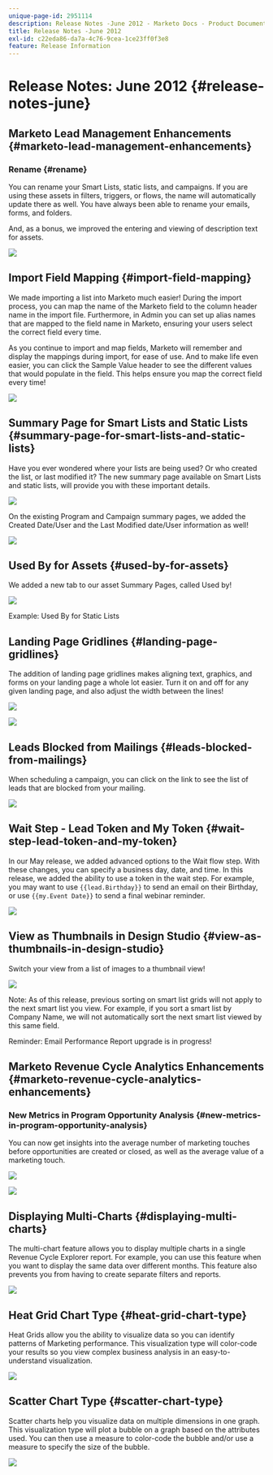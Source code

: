 ```yaml
---
unique-page-id: 2951114
description: Release Notes -June 2012 - Marketo Docs - Product Documentation
title: Release Notes -June 2012
exl-id: c22eda86-da7a-4c76-9cea-1ce23ff0f3e8
feature: Release Information
---
```

# Release Notes: June 2012 {#release-notes-june}

## Marketo Lead Management Enhancements {#marketo-lead-management-enhancements}

### Rename {#rename}

You can rename your Smart Lists, static lists, and campaigns. If you are using these assets in filters, triggers, or flows, the name will automatically update there as well. You have always been able to rename your emails, forms, and folders.

And, as a bonus, we improved the entering and viewing of description text for assets.

![](assets/image2014-9-23-10-3a23-3a10.png)

## Import Field Mapping {#import-field-mapping}

We made importing a list into Marketo much easier! During the import process, you can map the name of the Marketo field to the column header name in the import file. Furthermore, in Admin you can set up alias names that are mapped to the field name in Marketo, ensuring your users select the correct field every time.

As you continue to import and map fields, Marketo will remember and display the mappings during import, for ease of use. And to make life even easier, you can click the Sample Value header to see the different values that would populate in the field. This helps ensure you map the correct field every time!

![](assets/image2014-9-23-10-3a23-3a27.png)

## Summary Page for Smart Lists and Static Lists {#summary-page-for-smart-lists-and-static-lists}

Have you ever wondered where your lists are being used? Or who created the list, or last modified it? The new summary page available on Smart Lists and static lists, will provide you with these important details.

![](assets/image2014-9-23-10-3a23-3a40.png)

On the existing Program and Campaign summary pages, we added the Created Date/User and the Last Modified date/User information as well!

![](assets/image2014-9-23-10-3a23-3a54.png)

## Used By for Assets {#used-by-for-assets}

We added a new tab to our asset Summary Pages, called Used by!

![](assets/image2014-9-23-10-3a24-3a5.png)

Example: Used By for Static Lists

## Landing Page Gridlines {#landing-page-gridlines}

The addition of landing page gridlines makes aligning text, graphics, and forms on your landing page a whole lot easier. Turn it on and off for any given landing page, and also adjust the width between the lines!

![](assets/image2014-9-23-10-3a24-3a19.png)

![](assets/image2014-9-23-10-3a24-3a33.png)

## Leads Blocked from Mailings {#leads-blocked-from-mailings}

When scheduling a campaign, you can click on the link to see the list of leads that are blocked from your mailing.

![](assets/image2014-9-23-10-3a24-3a51.png)

## Wait Step - Lead Token and My Token {#wait-step-lead-token-and-my-token}

In our May release, we added advanced options to the Wait flow step. With these changes, you can specify a business day, date, and time. In this release, we added the ability to use a token in the wait step. For example, you may want to use `{{lead.Birthday}}` to send an email on their Birthday, or use `{{my.Event Date}}` to send a final webinar reminder.

![](assets/image2014-9-23-10-3a25-3a57.png)

## View as Thumbnails in Design Studio {#view-as-thumbnails-in-design-studio}

Switch your view from a list of images to a thumbnail view!

![](assets/image2014-9-23-10-3a26-3a13.png)

Note: As of this release, previous sorting on smart list grids will not apply to the next smart list you view. For example, if you sort a smart list by Company Name, we will not automatically sort the next smart list viewed by this same field.  

Reminder: Email Performance Report upgrade is in progress!

## Marketo Revenue Cycle Analytics Enhancements {#marketo-revenue-cycle-analytics-enhancements}

### New Metrics in Program Opportunity Analysis  {#new-metrics-in-program-opportunity-analysis}

You can now get insights into the average number of marketing touches before opportunities are created or closed, as well as the average value of a marketing touch.

![](assets/image2014-9-23-10-3a26-3a30.png)

![](assets/image2014-9-23-10-3a26-3a41.png)

## Displaying Multi-Charts {#displaying-multi-charts}

The multi-chart feature allows you to display multiple charts in a single Revenue Cycle Explorer report. For example, you can use this feature when you want to display the same data over different months. This feature also prevents you from having to create separate filters and reports.

![](assets/image2014-9-23-10-3a27-3a41.png)

## Heat Grid Chart Type  {#heat-grid-chart-type}

Heat Grids allow you the ability to visualize data so you can identify patterns of Marketing performance. This visualization type will color-code your results so you view complex business analysis in an easy-to-understand visualization.

![](assets/image2014-9-23-10-3a28-3a21.png)

## Scatter Chart Type  {#scatter-chart-type}

Scatter charts help you visualize data on multiple dimensions in one graph. This visualization type will plot a bubble on a graph based on the attributes used. You can then use a measure to color-code the bubble and/or use a measure to specify the size of the bubble.

![](assets/image2014-9-23-10-3a29-3a7.png)
